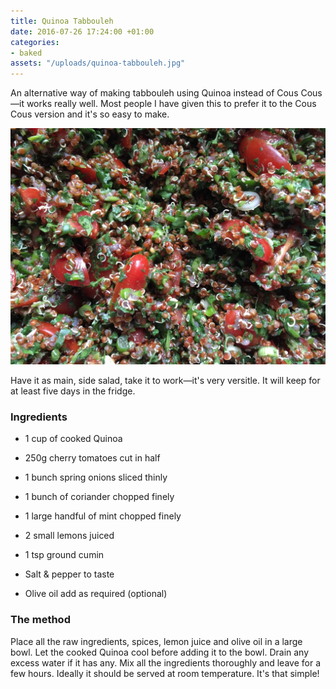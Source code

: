 ```yaml
---
title: Quinoa Tabbouleh
date: 2016-07-26 17:24:00 +01:00
categories:
- baked
assets: "/uploads/quinoa-tabbouleh.jpg"
---
```


An alternative way of making tabbouleh using Quinoa instead of Cous Cous—it works really well. Most people I have given this to prefer it to the Cous Cous version and it's so easy to make.

![quinoa-tabbouleh.jpg](/uploads/quinoa-tabbouleh.jpg)

Have it as main, side salad, take it to work—it's very versitle. It will keep for at least five days in the fridge.

### Ingredients

* 1 cup of cooked Quinoa

* 250g cherry tomatoes cut in half

* 1 bunch spring onions sliced thinly

* 1 bunch of coriander chopped finely

* 1 large handful of mint chopped finely

* 2 small lemons juiced

* 1 tsp ground cumin

* Salt & pepper to taste

* Olive oil add as required (optional)

### The method 

Place all the raw ingredients, spices, lemon juice and olive oil in a large bowl. Let the cooked Quinoa cool before adding it to the bowl. Drain any excess water if it has any. Mix all the ingredients thoroughly and leave for a few hours. Ideally it should be served at room temperature. It's that simple!